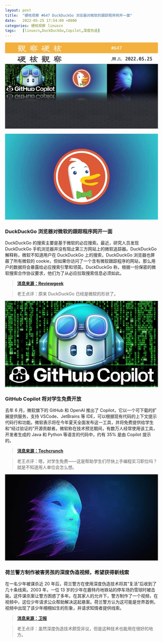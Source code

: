```yaml
---
layout: post
title:	"硬核观察 #647 DuckDuckGo 浏览器对微软的跟踪程序网开一面"
date:	2022-05-25 17:54:09 +0800 
categories:	硬核观察 linuxcn 
tags:	[linuxcn,DuckDuckGo,Copilot,深度伪造]
---
```



![](/Asserts/Images/album/202205/25/175257nc9zklklqm9fl2w4.jpg)


![](/Asserts/Images/album/202205/25/175314y1vf7tyf8fdptuj7.jpg)


### DuckDuckGo 浏览器对微软的跟踪程序网开一面


DuckDuckGo 的搜索主要是基于微软的必应搜索。最近，研究人员发现 DuckDuckGo 手机浏览器并没有阻止第三方网站上的微软追踪器。DuckDuckGo 解释称，微软不知道用户在 DuckDuckGo 上的搜索，DuckDuckGo 浏览器也屏蔽了所有微软的 cookie，但如果你访问了一个含有微软跟踪程序的网站，那么用户的数据将会暴露给必应搜索引擎和领英。DuckDuckGo 称，根据一份保密的微软搜索合作协议要求，他们为了从必应拉取搜索信息必须如此。



> 
> **[消息来源：Reviewgeek](https://www.reviewgeek.com/118915/duckduckgo-isnt-as-private-as-you-thought/)**
> 
> 
> 



> 
> 老王点评：原来 DuckDuckGo 已经是微软的形状了。
> 
> 
> 


![](/Asserts/Images/album/202205/25/175324h7uldqqmb1nluzdz.jpg)


### GitHub Copilot 将对学生免费开放


去年 6 月，微软旗下的 GitHub 和 OpenAI 推出了 Copilot，它以一个可下载的扩展提供服务，支持 VSCode、JetBrains 等 IDE，可以根据现有代码的上下文提示代码行和功能。微软表示将在今年夏天全面发布这一工具，并将免费提供给学生和“经过验证的”开源贡献者。微软称在技术预览期间，有数万人经常使用该工具，开发者生成的 Java 和 Python 等语言的代码中，约有 35% 是由 Copilot 提示的。



> 
> **[消息来源：Techcrunch](https://techcrunch.com/2022/05/24/copilot-githubs-ai-powered-coding-tool-will-become-generally-available-this-summer/)**
> 
> 
> 



> 
> 老王点评：嗯，对学生免费——这是帮助学生们尽快上手编程实习职位吗？就是不知道用人单位会怎么想。
> 
> 
> 


![](/Asserts/Images/album/202205/25/175347z6sh23tsbi4gctth.jpg)


### 荷兰警方制作被害男孩的深度伪造视频，希望获得新线索


在一名少年被谋杀近 20 年后，荷兰警方在使用深度伪造技术将其“复活”后收到了几十条线索。2003 年，一位 13 岁的少年在鹿特丹地铁站的停车场扔雪球时被击毙。这件谋杀案让警方困惑了多年。在其家人的允许下，警方制作了一个视频，在视频中，这位少年请求公众帮助解决这起悬案。荷兰警方认为这可能是世界首例，视频中出现了该少年栩栩如生的形象，并请求知情者提供线索。



> 
> **[消息来源：卫报](https://www.theguardian.com/world/2022/may/23/dutch-police-create-deepfake-video-of-murdered-boy-13-in-hope-of-new-leads)**
> 
> 
> 



> 
> 老王点评：虽然深度伪造技术颇受非议，但是这种技术也能用在很好的地方。
> 
> 
>
